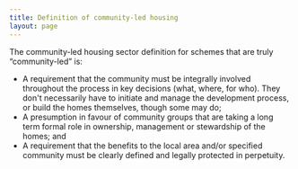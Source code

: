 ```yaml
---
title: Definition of community-led housing
layout: page
---
```


The community-led housing sector definition for schemes that are truly “community-led” is:

- A requirement that the community must be integrally involved throughout the process in key decisions (what, where, for who). They don't necessarily have to initiate and manage the development process, or build the homes themselves, though some may do;
- A presumption in favour of community groups that are taking a long term formal role in ownership, management or stewardship of the homes; and
- A requirement that the benefits to the local area and/or specified community must be clearly defined and legally protected in perpetuity.

